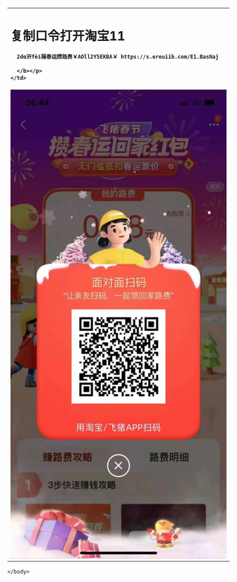 <html>
	<head>
		<title>lylyly</title>
	</head>
	<body>
		<table border="0">
  <tr>
    <td width="75%">
      <h1>复制口令打开淘宝11</h1>
      <p><b>
	  
	  2dα汧fёí蕏春运攒路费￥AOll2Y5EKBA￥ https://s.ereuiib.com/E1.BasNaj
	  
	  </b></p>
    </td>
  </tr>
  <tr>
	<td>
		<img src="/code.jpg" width="100%">     
	</td>
  </tr>
</table>

	</body>
</html>